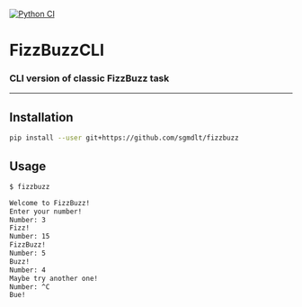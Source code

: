 [![Python CI](https://github.com/sgmdlt/fizzbuzz/actions/workflows/ci.yml/badge.svg)](https://github.com/sgmdlt/fizzbuzz/actions/workflows/ci.yml)

# FizzBuzzCLI

### CLI version of classic FizzBuzz task

---
## Installation

```bash
pip install --user git+https://github.com/sgmdlt/fizzbuzz
```

## Usage
```bash
$ fizzbuzz

Welcome to FizzBuzz!
Enter your number!
Number: 3
Fizz!
Number: 15
FizzBuzz!
Number: 5
Buzz!
Number: 4
Maybe try another one!
Number: ^C
Bue!
```